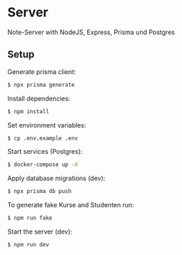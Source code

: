 # Server

Note-Server with NodeJS, Express, Prisma und Postgres

## Setup

Generate prisma client:

```bash
$ npx prisma generate
```

Install dependencies:

```bash
$ npm install
```

Set environment variables:

```bash
$ cp .env.example .env
```

Start services (Postgres):

```bash
$ docker-compose up -d
```

Apply database migrations (dev):

```bash
$ npx prisma db push
```

To generate fake Kurse and Studenten run:

```bash
$ npm run fake
```

Start the server (dev):

```bash
$ npm run dev
```
